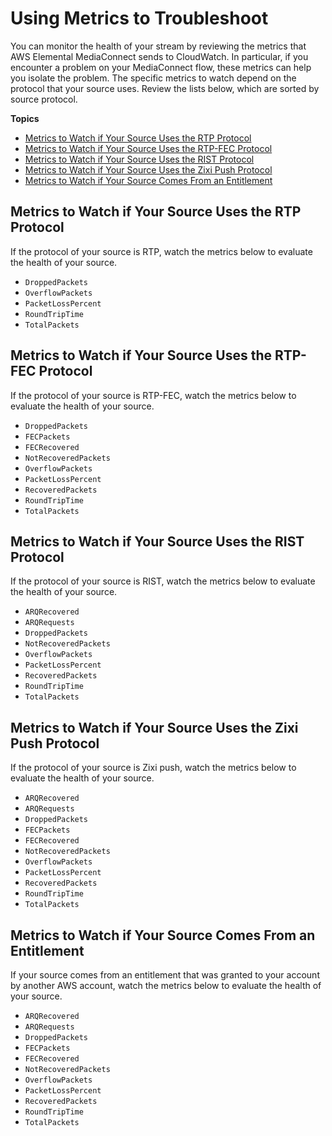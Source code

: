 # Using Metrics to Troubleshoot<a name="monitor-with-cloudwatch-metrics-troubleshooting"></a>

You can monitor the health of your stream by reviewing the metrics that AWS Elemental MediaConnect sends to CloudWatch\. In particular, if you encounter a problem on your MediaConnect flow, these metrics can help you isolate the problem\. The specific metrics to watch depend on the protocol that your source uses\. Review the lists below, which are sorted by source protocol\.

**Topics**
+ [Metrics to Watch if Your Source Uses the RTP Protocol](#monitor-with-cloudwatch-metrics-troubleshooting-rtp)
+ [Metrics to Watch if Your Source Uses the RTP\-FEC Protocol](#monitor-with-cloudwatch-metrics-troubleshooting-rtp-fec)
+ [Metrics to Watch if Your Source Uses the RIST Protocol](#monitor-with-cloudwatch-metrics-troubleshooting-rist)
+ [Metrics to Watch if Your Source Uses the Zixi Push Protocol](#monitor-with-cloudwatch-metrics-troubleshooting-zixi-push)
+ [Metrics to Watch if Your Source Comes From an Entitlement](#monitor-with-cloudwatch-metrics-troubleshooting-entitlement)

## Metrics to Watch if Your Source Uses the RTP Protocol<a name="monitor-with-cloudwatch-metrics-troubleshooting-rtp"></a>

If the protocol of your source is RTP, watch the metrics below to evaluate the health of your source\.
+ `DroppedPackets`
+ `OverflowPackets`
+ `PacketLossPercent`
+ `RoundTripTime`
+ `TotalPackets`

## Metrics to Watch if Your Source Uses the RTP\-FEC Protocol<a name="monitor-with-cloudwatch-metrics-troubleshooting-rtp-fec"></a>

If the protocol of your source is RTP\-FEC, watch the metrics below to evaluate the health of your source\.
+ `DroppedPackets`
+ `FECPackets`
+ `FECRecovered`
+ `NotRecoveredPackets`
+ `OverflowPackets`
+ `PacketLossPercent`
+ `RecoveredPackets`
+ `RoundTripTime`
+ `TotalPackets`

## Metrics to Watch if Your Source Uses the RIST Protocol<a name="monitor-with-cloudwatch-metrics-troubleshooting-rist"></a>

If the protocol of your source is RIST, watch the metrics below to evaluate the health of your source\.
+ `ARQRecovered`
+ `ARQRequests`
+ `DroppedPackets`
+ `NotRecoveredPackets`
+ `OverflowPackets`
+ `PacketLossPercent`
+ `RecoveredPackets`
+ `RoundTripTime`
+ `TotalPackets`

## Metrics to Watch if Your Source Uses the Zixi Push Protocol<a name="monitor-with-cloudwatch-metrics-troubleshooting-zixi-push"></a>

If the protocol of your source is Zixi push, watch the metrics below to evaluate the health of your source\.
+ `ARQRecovered`
+ `ARQRequests`
+ `DroppedPackets`
+ `FECPackets`
+ `FECRecovered`
+ `NotRecoveredPackets`
+ `OverflowPackets`
+ `PacketLossPercent`
+ `RecoveredPackets`
+ `RoundTripTime`
+ `TotalPackets`

## Metrics to Watch if Your Source Comes From an Entitlement<a name="monitor-with-cloudwatch-metrics-troubleshooting-entitlement"></a>

If your source comes from an entitlement that was granted to your account by another AWS account, watch the metrics below to evaluate the health of your source\.
+ `ARQRecovered`
+ `ARQRequests`
+ `DroppedPackets`
+ `FECPackets`
+ `FECRecovered`
+ `NotRecoveredPackets`
+ `OverflowPackets`
+ `PacketLossPercent`
+ `RecoveredPackets`
+ `RoundTripTime`
+ `TotalPackets`